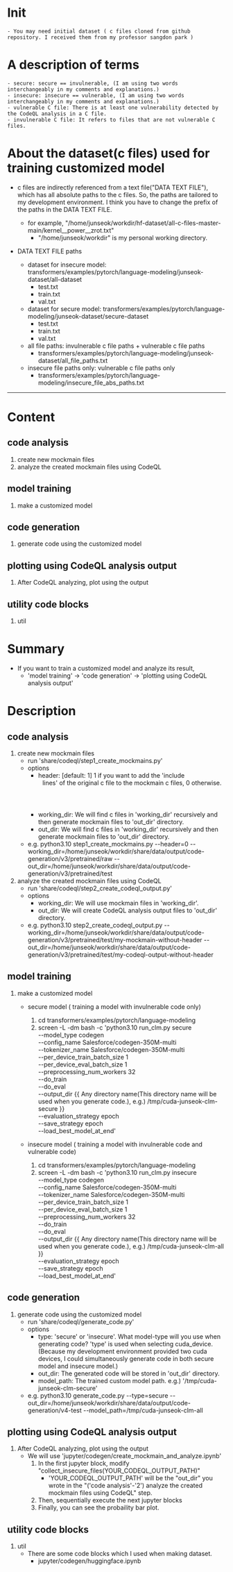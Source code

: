 
# Init
    - You may need initial dataset ( c files cloned from github repository. I received them from my professor sangdon park )


# A description of terms
    - secure: secure == invulnerable, (I am using two words interchangeably in my comments and explanations.)
    - insecure: insecure == vulnerable, (I am using two words interchangeably in my comments and explanations.)
    - vulnerable C file: There is at least one vulnerability detected by the CodeQL analysis in a C file.
    - invulnerable C file: It refers to files that are not vulnerable C files.


# About the dataset(c files) used for training customized model
- c files are indirectly referenced from a text file("DATA TEXT FILE"), which has all absolute paths to the c files. So, the paths are tailored to my development environment. I think you have to change the prefix of the paths in the DATA TEXT FILE.
    - for example, "/home/junseok/workdir/hf-dataset/all-c-files-master-main/kernel__power__zrot.txt"
        - "/home/junseok/workdir" is my personal working directory.

- DATA TEXT FILE paths
    - dataset for insecure model: transformers/examples/pytorch/language-modeling/junseok-dataset/all-dataset
        - test.txt
        - train.txt
        - val.txt
    - dataset for secure model: transformers/examples/pytorch/language-modeling/junseok-dataset/secure-dataset
        - test.txt
        - train.txt
        - val.txt
    - all file paths: invulnerable c file paths + vulnerable c file paths
        - transformers/examples/pytorch/language-modeling/junseok-dataset/all_file_paths.txt
    - insecure file paths only: vulnerable c file paths only
        - transformers/examples/pytorch/language-modeling/insecure_file_abs_paths.txt


---


# Content
## code analysis
1. create new mockmain files
2. analyze the created mockmain files using CodeQL

## model training
1. make a customized model

## code generation
1. generate code using the customized model

## plotting using CodeQL analysis output
1. After CodeQL analyzing, plot using the output

## utility code blocks
1. util






# Summary
- If you want to train a customized model and analyze its result,
    - 'model training' -> 'code generation' -> 'plotting using CodeQL analysis output'





# Description
## code analysis
1. create new mockmain files
    - run 'share/codeql/step1_create_mockmains.py'
    - options
        - header: [default: 1] 1 if you want to add the 'include<header file> lines' of the original c file to the mockmain c files, 0 otherwise.
        - working_dir: We will find c files in 'working_dir' recursively and then generate mockmain files to 'out_dir' directory.
        - out_dir: We will find c files in 'working_dir' recursively and then generate mockmain files to 'out_dir' directory.
    - e.g. python3.10 step1_create_mockmains.py 
                --header=0 
                --working_dir=/home/junseok/workdir/share/data/output/code-generation/v3/pretrained/raw 
                --out_dir=/home/junseok/workdir/share/data/output/code-generation/v3/pretrained/test
2. analyze the created mockmain files using CodeQL
    - run 'share/codeql/step2_create_codeql_output.py'
    - options
        - working_dir: We will use mockmain files in 'working_dir'.
        - out_dir: We will create CodeQL analysis output files to 'out_dir' directory.
    - e.g. python3.10 step2_create_codeql_output.py 
                --working_dir=/home/junseok/workdir/share/data/output/code-generation/v3/pretrained/test/my-mockmain-without-header 
                --out_dir=/home/junseok/workdir/share/data/output/code-generation/v3/pretrained/test/my-codeql-output-without-header


## model training
1. make a customized model
    - secure model ( training a model with invulnerable code only)
        1. cd transformers/examples/pytorch/language-modeling
        2. screen -L -dm bash -c 'python3.10 run_clm.py secure \
                                        --model_type codegen \
                                        --config_name Salesforce/codegen-350M-multi \
                                        --tokenizer_name Salesforce/codegen-350M-multi \
                                        --per_device_train_batch_size 1 \
                                        --per_device_eval_batch_size 1 \
                                        --preprocessing_num_workers 32 \
                                        --do_train \
                                        --do_eval \
                                        --output_dir {{ Any directory name(This directory name will be used when you generate code.), e.g.) /tmp/cuda-junseok-clm-secure }} \
                                        --evaluation_strategy epoch \
                                        --save_strategy epoch \
                                        --load_best_model_at_end'
        
    - insecure model ( training a model with invulnerable code and vulnerable code)
        1. cd transformers/examples/pytorch/language-modeling
        2. screen -L -dm bash -c 'python3.10 run_clm.py insecure \
                                        --model_type codegen \
                                        --config_name Salesforce/codegen-350M-multi \
                                        --tokenizer_name Salesforce/codegen-350M-multi \
                                        --per_device_train_batch_size 1 \
                                        --per_device_eval_batch_size 1 \
                                        --preprocessing_num_workers 32 \
                                        --do_train \
                                        --do_eval \
                                        --output_dir {{ Any directory name(This directory name will be used when you generate code.), e.g.) /tmp/cuda-junseok-clm-all }} \
                                        --evaluation_strategy epoch \
                                        --save_strategy epoch \
                                        --load_best_model_at_end'


## code generation
1. generate code using the customized model
    - run 'share/codeql/generate_code.py'
    - options
        - type: 'secure' or 'insecure'. What model-type will you use when generating code? 'type' is used when selecting cuda_device. (Because my development environment provided two cuda devices, I could simultaneously generate code in both secure model and insecure model.)
        - out_dir: The generated code will be stored in 'out_dir' directory.
        - model_path: The trained custom model path. e.g.) '/tmp/cuda-junseok-clm-secure'
    - e.g. python3.10 generate_code.py 
                        --type=secure 
                        --out_dir=/home/junseok/workdir/share/data/output/code-generation/v4-test
                        --model_path=/tmp/cuda-junseok-clm-all


## plotting using CodeQL analysis output
1. After CodeQL analyzing, plot using the output
    - We will use 'jupyter/codegen/create_mockmain_and_analyze.ipynb'
        1. In the first jupyter block, modify "collect_insecure_files(YOUR_CODEQL_OUTPUT_PATH)"
            - 'YOUR_CODEQL_OUTPUT_PATH' will be the "out_dir" you wrote in the "('code analysis'-'2') analyze the created mockmain files using CodeQL" step. 
        2. Then, sequentially execute the next jupyter blocks
        3. Finally, you can see the probaility bar plot.


## utility code blocks
1. util
    - There are some code blocks which I used when making dataset.
        - jupyter/codegen/huggingface.ipynb
